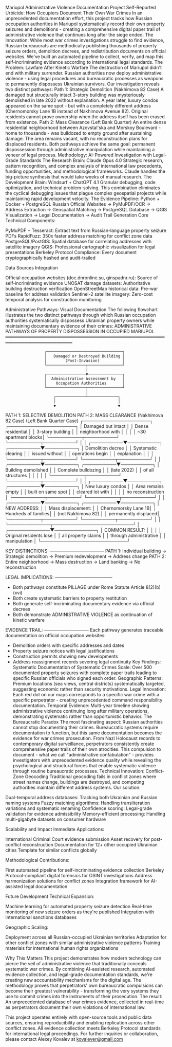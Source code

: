 Mariupol Administrative Violence Documentation Project
Self-Reported Urbicide: How Occupiers Document Their Own War Crimes
In an unprecedented documentation effort, this project tracks how Russian occupation authorities in Mariupol systematically record their own property seizures and demolitions - creating a comprehensive digital paper trail of administrative violence that continues long after the siege ended.
The Innovation: While most war crimes investigations struggle to find evidence, Russian bureaucrats are methodically publishing thousands of property seizure orders, demolition decrees, and redistribution documents on official websites. We've built an automated pipeline to collect, verify, and map this self-incriminating evidence according to international legal standards.
The Problem: Lawfare After Kinetic Warfare
The destruction of Mariupol didn't end with military surrender. Russian authorities now deploy administrative violence - using legal procedures and bureaucratic processes as weapons to permanently dispossess Ukrainian survivors. Our investigation reveals two distinct pathways:
Path 1: Strategic Demolition (Nakhimova 82 Case)
A damaged but structurally intact 3-story building was mysteriously demolished in late 2022 without explanation. A year later, luxury condos appeared on the same spot - but with a completely different address (Chernomorsky Lane 1B instead of Nakhimova Avenue 82). Original residents cannot prove ownership when the address itself has been erased from existence.
Path 2: Mass Clearance (Left Bank Quarter)
An entire dense residential neighborhood between Azovstal'ska and Morskoy Boulevard - home to thousands - was bulldozed to empty ground after sustaining damage. The area remains vacant, with no reconstruction plans for displaced residents.
Both pathways achieve the same goal: permanent dispossession through administrative manipulation while maintaining a veneer of legal process.
Methodology: AI-Powered Investigation with Legal-Grade Standards
The Research Brain: Claude Opus 4.0
Strategic research, pattern recognition, and complex analysis of international law precedents, funding opportunities, and methodological frameworks. Claude handles the big-picture synthesis that would take weeks of manual research.
The Development Brain: Windsurf + ChatGPT 4.1
Granular debugging, code optimization, and technical problem-solving. This combination eliminates the cyclical debugging issues that plague complex geospatial projects while maintaining rapid development velocity.
The Evidence Pipeline: Python + Docker + PostgreSQL
Russian Official Websites → PyMuPDF/OCR → Address Extraction → 
Geospatial Matching → PostgreSQL Database → QGIS Visualization → 
Legal Documentation → Audit Trail Generation
Core Technical Components:

PyMuPDF + Tesseract: Extract text from Russian-language property seizure PDFs
RapidFuzz: 350x faster address matching for conflict zone data
PostgreSQL/PostGIS: Spatial database for correlating addresses with satellite imagery
QGIS: Professional cartographic visualization for legal presentations
Berkeley Protocol Compliance: Every document cryptographically hashed and audit-trailed

Data Sources Integration

Official occupation websites (doc.dnronline.su, ginspadnr.ru): Source of self-incriminating evidence
UNOSAT damage datasets: Authoritative building destruction verification
OpenStreetMap historical data: Pre-war baseline for address validation
Sentinel-2 satellite imagery: Zero-cost temporal analysis for construction monitoring

Administrative Pathways: Visual Documentation
The following flowchart illustrates the two distinct pathways through which Russian occupation authorities systematically dispossess Ukrainian property owners while maintaining documentary evidence of their crimes:
ADMINISTRATIVE PATHWAYS OF PROPERTY DISPOSSESSION IN OCCUPIED MARIUPOL
═══════════════════════════════════════════════════════════════════════

                     ┌─────────────────────────────────┐
                     │   Damaged or Destroyed Building │
                     │        (Post-Invasion)          │
                     └─────────────────┬───────────────┘
                                       │
                     ┌─────────────────▼───────────────┐
                     │  Administrative Assessment by   │
                     │    Occupation Authorities       │
                     └─────────────────┬───────────────┘
                                       │
                         ┌─────────────┴─────────────┐
                         │                           │
                         ▼                           ▼

PATH 1: SELECTIVE DEMOLITION          PATH 2: MASS CLEARANCE
(Nakhimova 82 Case)                   (Left Bank Quarter Case)
┌─────────────────────┐               ┌─────────────────────┐
│ Damaged but intact  │               │ Dense residential   │
│ 3-story building    │               │ neighborhood with   │
│                     │               │ ~30 apartment blocks│
└──────────┬──────────┘               └──────────┬──────────┘
           │                                     │
┌──────────▼──────────┐               ┌──────────▼──────────┐
│ Demolition decree   │               │ Systematic clearing │
│ issued without      │               │ operations begin    │
│ explanation         │               │                     │
└──────────┬──────────┘               └──────────┬──────────┘
           │                                     │
┌──────────▼──────────┐               ┌──────────▼──────────┐
│ Building demolished │               │ Complete bulldozing │
│ (late 2022)         │               │ of all structures   │
│                     │               │                     │
└──────────┬──────────┘               └──────────┬──────────┘
           │                                     │
┌──────────▼──────────┐               ┌──────────▼──────────┐
│ New luxury condos   │               │ Area remains empty  │
│ built on same spot  │               │ cleared lot with    │
│                     │               │ no reconstruction   │
└──────────┬──────────┘               └──────────┬──────────┘
           │                                     │
┌──────────▼──────────┐               ┌──────────▼──────────┐
│ NEW ADDRESS:        │               │ Mass displacement:  │
│ Chernomorsky Lane 1B│               │ Hundreds of families│
│ (not Nakhimova 82)  │               │ permanently displaced│
└──────────┬──────────┘               └──────────┬──────────┘
           │                                     │
           └─────────────┬─────────────────────────┘
                         │
           ┌─────────────▼─────────────┐
           │      COMMON RESULT:       │
           │                           │
           │ Original residents lose   │
           │ all property claims       │
           │ through administrative    │
           │ manipulation             │
           └───────────────────────────┘

KEY DISTINCTIONS:
─────────────────
PATH 1: Individual building → Strategic demolition → Premium redevelopment → Address change
PATH 2: Entire neighborhood → Mass destruction → Land banking → No reconstruction

LEGAL IMPLICATIONS:
──────────────────
- Both pathways constitute PILLAGE under Rome Statute Article 8(2)(b)(xvi)
- Both create systematic barriers to property restitution
- Both generate self-incriminating documentary evidence via official decrees
- Both demonstrate ADMINISTRATIVE VIOLENCE as continuation of kinetic warfare

EVIDENCE TRAIL:
──────────────
Each pathway generates traceable documentation on official occupation websites:
- Demolition orders with specific addresses and dates
- Property seizure notices with legal justifications  
- Construction permits showing new developments
- Address reassignment records severing legal continuity
Key Findings: Systematic Documentation of Systematic Crimes
Scale: Over 500 documented property seizures with complete paper trails leading to specific Russian officials who signed each order.
Geographic Patterns: Premium locations (sea views, central districts) systematically targeted, suggesting economic rather than security motivations.
Legal Innovation: Each red dot on our maps corresponds to a specific war crime with a specific perpetrator - creating unprecedented command responsibility documentation.
Temporal Evidence: Multi-year timeline showing administrative violence continuing long after military operations, demonstrating systematic rather than opportunistic behavior.
The Bureaucratic Paradox
The most fascinating aspect: Russian authorities cannot stop documenting their crimes. Bureaucratic systems require documentation to function, but this same documentation becomes the evidence for war crimes prosecution. From Nazi Holocaust records to contemporary digital surveillance, perpetrators consistently create comprehensive paper trails of their own atrocities.
This compulsion to document - what we call "administrative confabulation" - provides investigators with unprecedented evidence quality while revealing the psychological and structural forces that enable systematic violence through routine bureaucratic processes.
Technical Innovation: Conflict-Zone Geocoding
Traditional geocoding fails in conflict zones where street names change, buildings are destroyed, and competing authorities maintain different address systems. Our solution:

Dual-temporal address databases: Tracking both Ukrainian and Russian naming systems
Fuzzy matching algorithms: Handling transliteration variations and systematic renaming
Confidence scoring: Legal-grade validation for evidence admissibility
Memory-efficient processing: Handling multi-gigabyte datasets on consumer hardware

Scalability and Impact
Immediate Applications:

International Criminal Court evidence submission
Asset recovery for post-conflict reconstruction
Documentation for 12+ other occupied Ukrainian cities
Template for similar conflicts globally

Methodological Contributions:

First automated pipeline for self-incriminating evidence collection
Berkeley Protocol-compliant digital forensics for OSINT investigations
Address harmonization solutions for conflict zones
Integration framework for AI-assisted legal documentation

Future Development
Technical Expansion:

Machine learning for automated property seizure detection
Real-time monitoring of new seizure orders as they're published
Integration with international sanctions databases

Geographic Scaling:

Deployment across all Russian-occupied Ukrainian territories
Adaptation for other conflict zones with similar administrative violence patterns
Training materials for international human rights organizations

Why This Matters
This project demonstrates how modern technology can pierce the veil of administrative violence that traditionally conceals systematic war crimes. By combining AI-assisted research, automated evidence collection, and legal-grade documentation standards, we're creating new accountability mechanisms for the digital age.
The methodology proves that perpetrators' own bureaucratic compulsions can become their greatest vulnerability - transforming the very systems they use to commit crimes into the instruments of their prosecution.
The result: An unprecedented database of war crimes evidence, collected in real-time as perpetrators document their own violations of international law.

This project operates entirely with open-source tools and public data sources, ensuring reproducibility and enabling replication across other conflict zones. All evidence collection meets Berkeley Protocol standards for international legal proceedings.
For further inquiries or collaboration, please contact Alexey Kovalev at kovalever@gmail.com